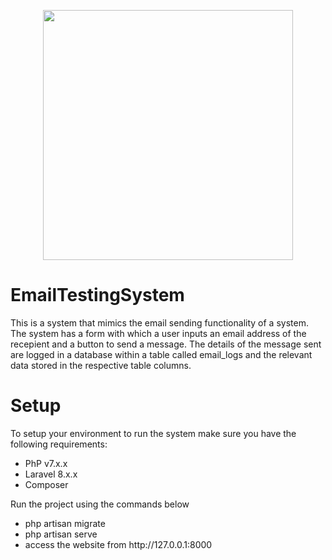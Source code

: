 <p align="center"><a href="https://laravel.com" target="_blank"><img src="https://raw.githubusercontent.com/laravel/art/master/logo-lockup/5%20SVG/2%20CMYK/1%20Full%20Color/laravel-logolockup-cmyk-red.svg" width="400"></a></p>

# EmailTestingSystem
This is a system that mimics the email sending functionality of a system. The system has a form with which a user inputs an email address of the recepient and a button to send a message. The details of the message sent are logged in a database within a table called email_logs and the relevant data stored in the respective table columns.<br>
<h1>Setup</h1>
<p>To setup your environment to run the system make sure you have the following requirements:</p>
<ul>
  <li>PhP v7.x.x</li>
  <li>Laravel 8.x.x</li>
  <li>Composer <any version></li>
</ul>

<p>Run the project using the commands below</p>
<ul>
  <li>php artisan migrate</li>
  <li>php artisan serve</li>
  <li>access the website from http://127.0.0.1:8000</li>
</ul>
